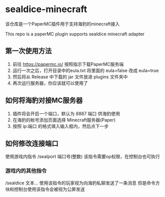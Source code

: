 # sealdice-minecraft
该仓库是一个PaperMC插件用于支持海豹的minecraft接入

This repo is a paperMC plugin supports sealdice minecraft adapter 

## 第一次使用方法
1. 前往 https://papermc.io/ 按照指示下载PaperMC服务端
2. 运行一次之后，打开目录中的eula.txt 将里面的 eula=false 改成 eula=true
3. 然后将从 Release 中下载的 jar 文件放进 plugins 文件夹中
4. 再次运行服务器，你应该就可以使用了

## 如何将海豹对接MC服务器
1. 插件将会开启一个端口，默认为 8887 端口 供海豹使用
2. 在海豹的帐号添加页面选择 Minecraft服务器(Paper) 
3. 按照 ip:端口 的格式填入输入框内，然后点下一步

## 如何修改连接端口
使用游戏内指令 /sealport 端口号(整数) 该指令需要op权限，在控制台也可执行

### 游戏内的其他指令
/sealdice 文本... 使用该指令的玩家视为向海豹私聊发送了一条消息 但是命令方块和控制台使用该指令会被视为公屏发送